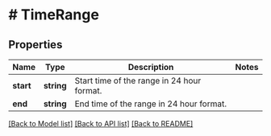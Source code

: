 # # TimeRange

## Properties

Name | Type | Description | Notes
------------ | ------------- | ------------- | -------------
**start** | **string** | Start time of the range in 24 hour format. |
**end** | **string** | End time of the range in 24 hour format. |

[[Back to Model list]](../../README.md#models) [[Back to API list]](../../README.md#endpoints) [[Back to README]](../../README.md)
